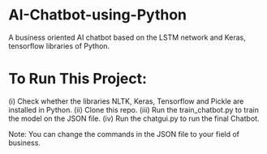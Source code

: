 # AI-Chatbot-using-Python
A business oriented AI chatbot based on the LSTM network and Keras, tensorflow libraries of Python.
# To Run This Project:
(i) Check whether the libraries NLTK, Keras, Tensorflow and Pickle are installed in Python.
(ii) Clone this repo.
(iii) Run the train_chatbot.py to train the model on the JSON file.
(iv) Run the chatgui.py to run the final Chatbot.

Note: You can change the commands in the JSON file to your field of business.
